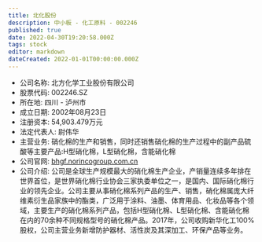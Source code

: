 ```yaml
---
title: 北化股份
description: 中小板 - 化工原料 - 002246
published: true
date: 2022-04-30T19:20:58.000Z
tags: stock
editor: markdown
dateCreated: 2022-01-01T00:00:00.000Z
---
```


- 公司名称: 北方化学工业股份有限公司
- 股票代码: 002246.SZ
- 所在地: 四川 - 泸州市
- 成立日期: 2002年08月23日
- 注册资本: 54,903.479万元
- 法定代表人: 尉伟华
- 主营业务: 硝化棉的生产和销售，同时还销售硝化棉的生产过程中的副产品硫酸等主要产品:H型硝化棉，L型硝化棉，含能硝化棉
- 公司官网: [bhgf.norincogroup.com.cn](bhgf.norincogroup.com.cn)
- 公司介绍: 公司是全球生产规模最大的硝化棉生产企业，产销量连续多年排在世界首位，是世界硝化棉行业协会三家执委单位之一，是国内、国际硝化棉行业的领先企业。公司主要从事硝化棉系列产品的生产、销售，硝化棉属庞大纤维素衍生品家族中的酯类，广泛用于涂料、油墨、体育用品、化妆品等各个领域，主要生产的硝化棉系列产品，包括H型硝化棉、L型硝化棉、含能硝化棉在内的70余种不同规格型号的硝化棉产品。2017年，公司收购新华化工100%股权，公司主营业务新增防护器材、活性炭及其深加工、环保产品等业务。


